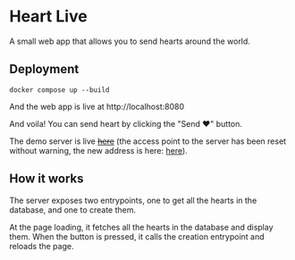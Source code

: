 # Heart Live

A small web app that allows you to send hearts around the world.

## Deployment

```shell
docker compose up --build
```

And the web app is live at http://localhost:8080

And voila! You can send heart by clicking the "Send ❤️" button.

The demo server is live ~~[here](http://tcp-mo1.mogenius.io:62607/)~~ (the access point to the server has been reset without warning, the new address is here: [here](http://tcp-mo1.mogenius.io:51916)).

## How it works

The server exposes two entrypoints, one to get all the hearts in the database, and one to create them.

At the page loading, it fetches all the hearts in the database and display them.
When the button is pressed, it calls the creation entrypoint and reloads the page.